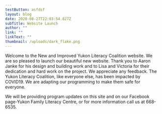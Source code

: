 ```yaml
---
testButton: asfdsf
layout: blog
date: 2020-08-27T22:03:54.827Z
subTitle: Website Launch
author: ""
link: ""
linkText: ""
thumbnail: /uploads/dark_flake.png
---
```

Welcome to the New and Improved Yukon Literacy Coalition website.  We are so pleased to launch our beautiful new website.  Thank you to Aaron Janke for his design and building work and to Lisa and Victoria for their dedication and hard work on the project.  We appreciate any feedback.  The Yukon Literacy Coalition, like everyone else, has been impacted by COVID19.  We are adapting our programming to make them safe for everyone.

We will be providing program updates on this site and on our Facebook page-Yukon Family Literacy Centre, or for more information call us at 668-6535.